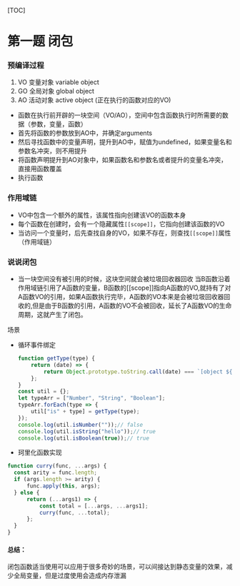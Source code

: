 [TOC]

# 第一题 闭包
### 预编译过程
1. VO 变量对象 variable object
2. GO 全局对象 global object
3. AO 活动对象 active object (正在执行的函数对应的VO)
- 函数在执行前开辟的一块空间（VO/AO），空间中包含函数执行时所需要的数据（参数，变量，函数）
- 首先将函数的参数放到AO中，并确定arguments
- 然后寻找函数中的变量声明，提升到AO中，赋值为undefined，如果变量名和参数名冲突，则不用提升
- 将函数声明提升到AO对象中，如果函数名和参数名或者提升的变量名冲突，直接用函数覆盖
- 执行函数

### 作用域链
 - VO中包含一个额外的属性，该属性指向创建该VO的函数本身
 - 每个函数在创建时，会有一个隐藏属性```[[scope]]```，它指向创建该函数的VO
 - 当访问一个变量时，后先查找自身的VO，如果不存在，则查找```[[scope]]```属性（作用域链）

### 说说闭包
 - 当一块空间没有被引用的时候，这块空间就会被垃圾回收器回收 
当B函数沿着作用域链引用了A函数的变量，B函数的[[scope]]指向A函数的VO,就持有了对A函数VO的引用，如果A函数执行完毕，A函数的VO本来是会被垃圾回收器回收的,但是由于B函数的引用，A函数的VO不会被回收，延长了A函数VO的生命周期，这就产生了闭包。

场景
 - 循环事件绑定

   ```js
   function getType(type) {
       return (date) => {
           return Object.prototype.toString.call(date) === `[object ${type}]`;
       };
   }
   const util = {};
   let typeArr = ["Number", "String", "Boolean"];
   typeArr.forEach(type => {
       util["is" + type] = getType(type);
   });
   console.log(util.isNumber(""));// false
   console.log(util.isString("hello"));// true
   console.log(util.isBoolean(true));// true
   ```

 - 珂里化函数实现
  ```js
  function curry(func, ...args) {
    const arity = func.length;
    if (args.length >= arity) {
        func.apply(this, args);
    } else {
        return (...args1) => {
            const total = [...args, ...args1];
            curry(func, ...total);
        };
    }
}
```
#### 总结：
闭包函数适当使用可以应用于很多奇妙的场景，可以间接达到静态变量的效果，减少全局变量，但是过度使用会造成内存泄漏

